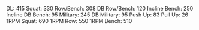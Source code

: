 DL: 415
 Squat: 330
 Row/Bench: 308
 DB Row/Bench: 120
 Incline Bench: 250
 Incline DB Bench: 95
 Military: 245
 DB Military: 95
 Push Up: 83
 Pull Up: 26
 1RPM Squat: 690
 1RPM Row: 550
 1RPM Bench: 510
